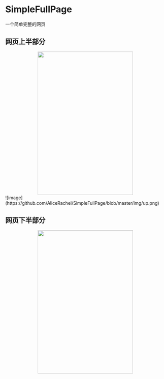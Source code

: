 # SimpleFullPage
 一个简单完整的网页

## 网页上半部分

<div align=center>
    <img src="https://github.com/AliceRachel/SimpleFullPage/blob/master/img/up.png" width="300" height="450" />
</div>
![image](https://github.com/AliceRachel/SimpleFullPage/blob/master/img/up.png)


## 网页下半部分

<div align=center>
    <img src="https://github.com/AliceRachel/SimpleFullPage/blob/master/img/under.png" width="300" height="450" />
</div>
